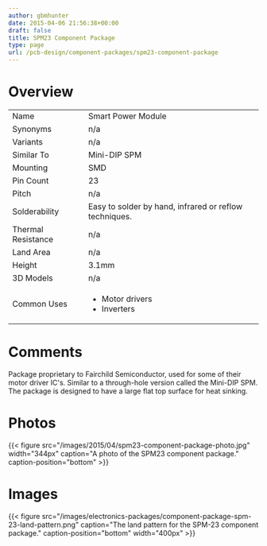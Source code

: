 ```yaml
---
author: gbmhunter
date: 2015-04-06 21:56:38+00:00
draft: false
title: SPM23 Component Package
type: page
url: /pcb-design/component-packages/spm23-component-package
---
```


# Overview


<table >
<tbody >
<tr >

<td >Name
</td>

<td >Smart Power Module
</td>
</tr>
<tr >

<td >Synonyms
</td>

<td >n/a
</td>
</tr>
<tr >

<td >Variants
</td>

<td >n/a
</td>
</tr>
<tr >

<td >Similar To
</td>

<td >Mini-DIP SPM
</td>
</tr>
<tr >

<td >Mounting
</td>

<td >SMD
</td>
</tr>
<tr >

<td >Pin Count
</td>

<td >23
</td>
</tr>
<tr >

<td >Pitch
</td>

<td >n/a
</td>
</tr>
<tr >

<td >Solderability
</td>

<td >Easy to solder by hand, infrared or reflow techniques.
</td>
</tr>
<tr >

<td >Thermal Resistance
</td>

<td >n/a
</td>
</tr>
<tr >

<td >Land Area
</td>

<td >n/a
</td>
</tr>
<tr >

<td >Height
</td>

<td >3.1mm
</td>
</tr>
<tr >

<td >3D Models
</td>

<td >n/a
</td>
</tr>
<tr >

<td >Common Uses
</td>

<td >



  * Motor drivers
  * Inverters


</td>
</tr>
</tbody>
</table>


# Comments




Package proprietary to Fairchild Semiconductor, used for some of their motor driver IC's. Similar to a through-hole version called the Mini-DIP SPM. The package is designed to have a large flat top surface for heat sinking.




# Photos


{{< figure src="/images/2015/04/spm23-component-package-photo.jpg" width="344px" caption="A photo of the SPM23 component package." caption-position="bottom" >}}


# Images




{{< figure src="/images/electronics-packages/component-package-spm-23-land-pattern.png" caption="The land pattern for the SPM-23 component package." caption-position="bottom" width="400px" >}}
